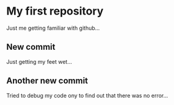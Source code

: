 # My first repository

Just me getting familiar with github...

## New commit

Just getting my feet wet...

## Another new commit

Tried to debug my code ony to find out that there was no error...
